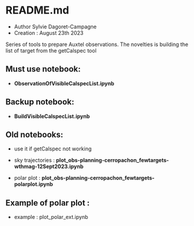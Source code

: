 # README.md

- Author Sylvie Dagoret-Campagne
- Creation : August 23th 2023

Series of tools to prepare Auxtel observations.
The novelties is building the list of target from the getCalspec tool


## Must use notebook:
- **ObservationOfVisibleCalspecList.ipynb** 

## Backup notebook:
- **BuildVisibleCalspecList.ipynb**

## Old notebooks:
- use it if getCalspec not working


- sky trajectories : **plot_obs-planning-cerropachon_fewtargets-wthmag-12Sept2023.ipynb**

                         
- polar plot : **plot_obs-planning-cerropachon_fewtargets-polarplot.ipynb**


## Example of polar plot :
- example :   plot_polar_ext.ipynb
